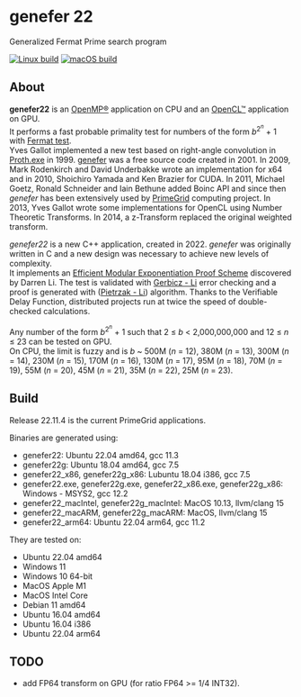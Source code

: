# genefer 22
Generalized Fermat Prime search program

[![Linux build](https://github.com/galloty/genefer22/actions/workflows/linux.yml/badge.svg?branch=main)](https://github.com/galloty/genefer22/actions/workflows/linux.yml)
[![macOS build](https://github.com/galloty/genefer22/actions/workflows/macOS.yml/badge.svg?branch=main)](https://github.com/galloty/genefer22/actions/workflows/macOS.yml)
## About

**genefer22** is an [OpenMP®](https://www.openmp.org/) application on CPU and an [OpenCL™](https://www.khronos.org/opencl/) application on GPU.  
It performs a fast probable primality test for numbers of the form *b*<sup>2<sup>*n*</sup></sup> + 1 with [Fermat test](https://en.wikipedia.org/wiki/Fermat_primality_test).  
Yves Gallot implemented a new test based on right-angle convolution in [Proth.exe](https://www.ams.org/journals/mcom/2002-71-238/S0025-5718-01-01350-3/S0025-5718-01-01350-3.pdf) in 1999. [genefer](https://doi.org/10.5334/jors.ca) was a free source code created in 2001. In 2009, Mark Rodenkirch and David Underbakke wrote an implementation for x64 and in 2010, Shoichiro Yamada and Ken Brazier for CUDA. In 2011, Michael Goetz, Ronald Schneider and Iain Bethune added Boinc API and since then *genefer* has been extensively used by [PrimeGrid](https://www.primegrid.com/forum_forum.php?id=75) computing project. In 2013, Yves Gallot wrote some implementations for OpenCL using Number Theoretic Transforms. In 2014, a z-Transform replaced the original weighted transform.  

*genefer22* is a new C++ application, created in 2022. *genefer* was originally written in C and a new design was necessary to achieve new levels of complexity.  
It implements an [Efficient Modular Exponentiation Proof Scheme](https://arxiv.org/abs/2209.15623) discovered by Darren Li.
The test is validated with [Gerbicz - Li](https://www.mersenneforum.org/showthread.php?t=22510) error checking and a proof is generated with ([Pietrzak - Li](https://eprint.iacr.org/2018/627.pdf)) algorithm. Thanks to the Verifiable Delay Function, distributed projects run at twice the speed of double-checked calculations.  

Any number of the form *b*<sup>2<sup>*n*</sup></sup> + 1 such that 2 &le; *b* < 2,000,000,000 and 12 &le; *n* &le; 23 can be tested on GPU.  
On CPU, the limit is fuzzy and is *b* ~ 500M (*n* = 12), 380M (*n* = 13), 300M (*n* = 14), 230M (*n* = 15), 170M (*n* = 16), 130M (*n* = 17), 95M (*n* = 18), 70M (*n* = 19), 55M (*n* = 20), 45M (*n* = 21), 35M (*n* = 22), 25M (*n* = 23).  

## Build

Release 22.11.4 is the current PrimeGrid applications.  

Binaries are generated using:  
 - genefer22: Ubuntu 22.04 amd64, gcc 11.3  
 - genefer22g: Ubuntu 18.04 amd64, gcc 7.5  
 - genefer22_x86, genefer22g_x86: Lubuntu 18.04 i386, gcc 7.5  
 - genefer22.exe, genefer22g.exe, genefer22_x86.exe, genefer22g_x86: Windows - MSYS2, gcc 12.2  
 - genefer22_macIntel, genefer22g_macIntel: MacOS 10.13, llvm/clang 15  
 - genefer22_macARM, genefer22g_macARM: MacOS, llvm/clang 15  
 - genefer22_arm64: Ubuntu 22.04 arm64, gcc 11.2  

They are tested on:  
 - Ubuntu 22.04 amd64  
 - Windows 11  
 - Windows 10 64-bit  
 - MacOS Apple M1  
 - MacOS Intel Core  
 - Debian 11 amd64  
 - Ubuntu 16.04 amd64  
 - Ubuntu 16.04 i386  
 - Ubuntu 22.04 arm64  

## TODO

 - add FP64 transform on GPU (for ratio FP64 >= 1/4 INT32).  

